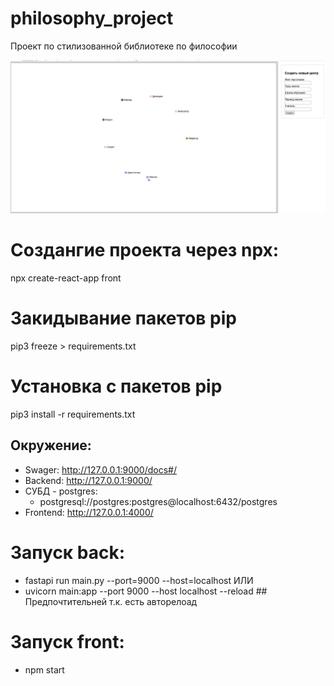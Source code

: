 # philosophy_project
Проект по стилизованной библиотеке по философии

![Версия 0.0.2](img/v0.0.2.png)

# Создангие проекта через npx:
npx create-react-app front

# Закидывание пакетов pip
pip3 freeze > requirements.txt

# Установка с пакетов pip
pip3 install -r requirements.txt

## Окружение:
- Swager: http://127.0.0.1:9000/docs#/
- Backend: http://127.0.0.1:9000/
- СУБД - postgres: 
    - postgresql://postgres:postgres@localhost:6432/postgres
- Frontend: http://127.0.0.1:4000/

# Запуск back:
- fastapi run main.py --port=9000 --host=localhost
    ИЛИ
- uvicorn main:app --port 9000 --host localhost --reload ## Предпочтительней т.к. есть авторелоад

# Запуск front:
- npm start